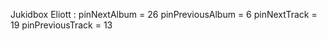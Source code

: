 Jukidbox Eliott : 
	pinNextAlbum = 26
	pinPreviousAlbum = 6
	pinNextTrack = 19
	pinPreviousTrack = 13
